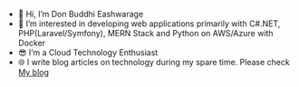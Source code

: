 - 👋 Hi, I’m Don Buddhi Eashwarage
- 👀 I’m interested in developing web applications primarily with C#.NET, PHP(Laravel/Symfony), MERN Stack and Python on AWS/Azure with Docker
- 😎 I’m a Cloud Technology Enthusiast
- 🌐 I write blog articles on technology during my spare time. Please check [My blog](https://dev.to/donbuddhi)

<!---
BuddhiEash/BuddhiEash is a ✨ special ✨ repository because its `README.md` (this file) appears on your GitHub profile.
You can click the Preview link to take a look at your changes.
--->
